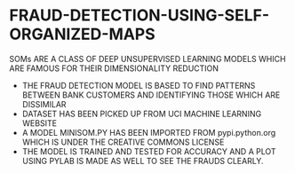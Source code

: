 # FRAUD-DETECTION-USING-SELF-ORGANIZED-MAPS
SOMs ARE A CLASS OF DEEP UNSUPERVISED LEARNING MODELS WHICH ARE FAMOUS FOR THEIR DIMENSIONALITY REDUCTION
- THE FRAUD DETECTION MODEL IS BASED TO FIND PATTERNS BETWEEN BANK CUSTOMERS AND IDENTIFYING THOSE WHICH ARE DISSIMILAR
- DATASET HAS BEEN PICKED UP FROM UCI MACHINE LEARNING WEBSITE
- A MODEL MINISOM.PY HAS BEEN IMPORTED FROM pypi.python.org WHICH IS UNDER THE CREATIVE COMMONS LICENSE
- THE MODEL IS TRAINED AND TESTED FOR ACCURACY AND A PLOT USING PYLAB IS MADE AS WELL TO SEE THE FRAUDS CLEARLY.
